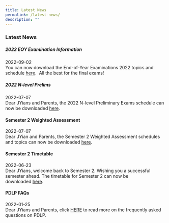 ```yaml
---
title: Latest News
permalink: /latest-news/
description: ""
---
```

### **Latest News**

##### **2022 EOY Examination Information**
2022-09-02<br>
You can now download the End-of-Year Examinations 2022 topics and schedule [here](https://staging.d1o9rele4xczce.amplifyapp.com/information/examination-schedules/eoy-exams/).  All the best for the final exams!

##### **2022 N-level Prelims**
2022-07-07<br>
Dear JYians and Parents, the 2022 N-level Preliminary Exams schedule can now be downloaded [here](https://staging.d1o9rele4xczce.amplifyapp.com/information/examination-schedules/prelim-exams/).

#### **Semester 2 Weighted Assessment**
2022-07-07<br>
Dear JYian and Parents, the Semester 2 Weighted Assessment schedules and topics can now be downloaded [here](https://staging.d1o9rele4xczce.amplifyapp.com/information/examination-schedules/semester-2-weighted-assessments/).

#### **Semester 2 Timetable**
2022-06-23<br>
Dear JYians, welcome back to Semester 2. Wishing you a successful semester ahead. The timetable for Semester 2 can now be downloaded [here](https://staging.d1o9rele4xczce.amplifyapp.com/information/dsa/timetable-and-schedules/).

#### **PDLP FAQs**
2022-01-25<br>
Dear JYians and Parents, click [HERE](/files/pdlp%20faq.pdf) to read more on the frequently asked questions on PDLP.